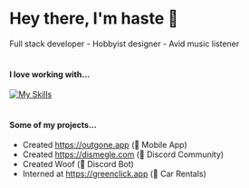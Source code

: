 # Hey there, I'm haste 🎪
Full stack developer - Hobbyist designer - Avid music listener <br> 
<br>
#### I love working with...
[![My Skills](https://skillicons.dev/icons?i=js,go,react,nextjs,mongodb,redis,aws,html,css,figma,ps,raspberrypi,linux)](https://skillicons.dev)
<br>
<br>
#### Some of my projects...
- Created https://outgone.app (📱 Mobile App)
- Created https://dismegle.com (💬 Discord Community)
- Created Woof (🤖 Discord Bot)
- Interned at https://greenclick.app (🚗 Car Rentals)
